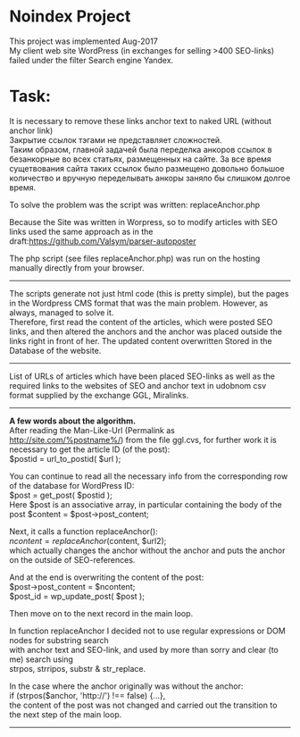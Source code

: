 # Noindex Project<br>
This project was implemented Aug-2017<br>
My client web site WordPress (in exchanges for selling >400 SEO-links) failed under the filter Search engine Yandex.

# Task: 

It is necessary to remove these links anchor text to naked URL (without anchor link)<br> 
Закрытие ссылок тэгами <noindex></noindex> не представляет сложностей.<br>
Таким образом, главной задачей была переделка анкоров ссылок в безанкорные во всех статьях, размещенных на сайте. За все  время сущетвования сайта таких ссылок было размещено довольно большое количество и вручную переделывать анкоры заняло бы слишком долгое время.

To solve the problem was the script was written: replaceAnchor.php

Because the Site was written in Worpress, so to modify articles with SEO links used the same approach as in the draft:https://github.com/Valsym/parser-autoposter


The php script (see files replaceAnchor.php) was run on the hosting manually directly from your browser.<br> 
   *****************************************************************************************
   The scripts generate not just html code (this is pretty simple), but the pages in the Wordpress CMS format that was the main problem. However, as always, managed to solve it. <br>
   Therefore, first read the content of the articles, which were posted SEO links, and then altered the anchors and the anchor was placed outside the links right in front of her. The updated content overwritten Stored in the Database of the website.<br>
   *****************************************************************************************
   List of URLs of articles which have been placed SEO-links as well as the required links to the websites of SEO and anchor text in udobnom csv format supplied by the exchange GGL, Miralinks. 
   ************************************************************************************
<b>A few words about the algorithm.</b><br>
After reading the Man-Like-Url (Permalink as http://site.com/%postname%/) from the file ggl.cvs, for further work it is necessary to get the article ID (of the post):<br>
$postid = url_to_postid( $url );<br>

You can continue to read all the necessary info from the corresponding row of the database for WordPress ID:<br>
$post = get_post( $postid );<br>
Here $post is an associative array, in particular containing the body of the post $content = $post->post_content;

Next, it calls a function replaceAnchor():<br>
$ncontent = replaceAnchor($content, $url2); <br>
which actually changes the anchor without the anchor and puts the anchor on the outside of SEO-references.

And at the end is overwriting the content of the post:<br>
$post->post_content = $ncontent;<br>
$post_id = wp_update_post( $post );

Then move on to the next record in the main loop.
	
In function replaceAnchor I decided not to use regular expressions or DOM nodes for substring search<br> with anchor text and SEO-link, and used by more than sorry and clear (to me) search using<br> strpos, strripos, substr & str_replace.

In the case where the anchor originally was without the anchor: <br>
if (strpos($anchor, 'http://') !== false) {...},<br>
the content of the post was not changed and carried out the transition to the next step of the main loop.
	
*********************************************************************************************************	


